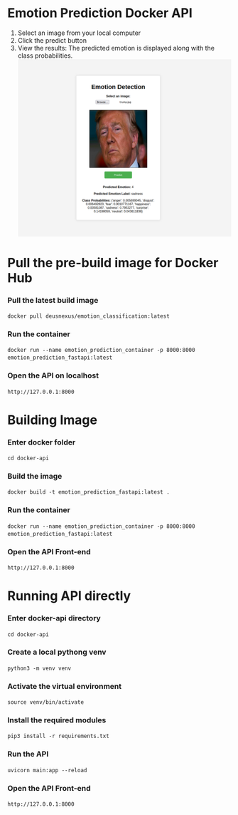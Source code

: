 # Emotion Prediction Docker API
1. Select an image from your local computer
2. Click the predict button
3. View the results: The predicted emotion is displayed along with the class probabilities.
![emotion prediction api](../images/docker_api.png)

# Pull the pre-build image for Docker Hub
### Pull the latest build image
`docker pull deusnexus/emotion_classification:latest`
### Run the container
`docker run --name emotion_prediction_container -p 8000:8000 emotion_prediction_fastapi:latest`
### Open the API on localhost
`http://127.0.0.1:8000`

# Building Image
### Enter docker folder
`cd docker-api`
### Build the image
`docker build -t emotion_prediction_fastapi:latest .`
### Run the container
`docker run --name emotion_prediction_container -p 8000:8000 emotion_prediction_fastapi:latest`
### Open the API Front-end
`http://127.0.0.1:8000`

# Running API directly
### Enter docker-api directory
`cd docker-api`
### Create a local pythong venv
`python3 -m venv venv`
### Activate the virtual environment
`source venv/bin/activate`
### Install the required modules
`pip3 install -r requirements.txt`
### Run the API 
`uvicorn main:app --reload`
### Open the API Front-end
`http://127.0.0.1:8000`